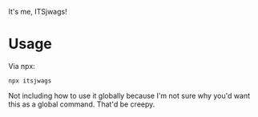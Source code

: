 It's me, ITSjwags!

# Usage
Via npx:
```
npx itsjwags
```

Not including how to use it globally because I'm not sure why you'd want this as a global command. That'd be creepy.

